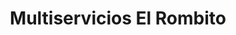 ---
title: "Multiservicios El Rombito"
url: /caracas/multiservicios-el-rombito/
shop: reparación de automóviles
---